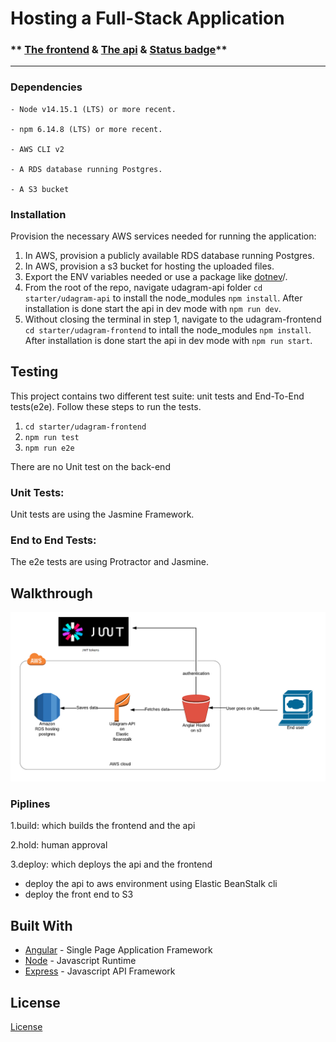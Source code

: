 # Hosting a Full-Stack Application

### \*\* [The frontend](http://workspacework.s3-website-us-east-1.amazonaws.com/) & [The api](http://udagram-api-dev.eba-mgpqrxmf.us-east-1.elasticbeanstalk.com/) & [Status badge](https://app.circleci.com/pipelines/github/f-a-t-h-e/Hosting-a-Full-Stack-Application/75/workflows/9fe4bf4b-0dad-4ca0-87a8-dbae87d871a2/jobs/127/badge.svg)\*\*

---

### Dependencies

```
- Node v14.15.1 (LTS) or more recent.

- npm 6.14.8 (LTS) or more recent.

- AWS CLI v2

- A RDS database running Postgres.

- A S3 bucket

```

### Installation

Provision the necessary AWS services needed for running the application:

1. In AWS, provision a publicly available RDS database running Postgres. <Place holder for link to classroom article>
1. In AWS, provision a s3 bucket for hosting the uploaded files. <Place holder for tlink to classroom article>
1. Export the ENV variables needed or use a package like [dotnev](https://www.npmjs.com/package/dotenv)/.
1. From the root of the repo, navigate udagram-api folder `cd starter/udagram-api` to install the node_modules `npm install`. After installation is done start the api in dev mode with `npm run dev`.
1. Without closing the terminal in step 1, navigate to the udagram-frontend `cd starter/udagram-frontend` to intall the node_modules `npm install`. After installation is done start the api in dev mode with `npm run start`.

## Testing

This project contains two different test suite: unit tests and End-To-End tests(e2e). Follow these steps to run the tests.

1. `cd starter/udagram-frontend`
1. `npm run test`
1. `npm run e2e`

There are no Unit test on the back-end

### Unit Tests:

Unit tests are using the Jasmine Framework.

### End to End Tests:

The e2e tests are using Protractor and Jasmine.

## Walkthrough

![infrastructure](https://github.com/f-a-t-h-e/Hosting-a-Full-Stack-Application/blob/main/screenshots/infrastucture.png?raw=true)

### Piplines

1.build: which builds the frontend and the api

2.hold: human approval

3.deploy: which deploys the api and the frontend

- deploy the api to aws environment using Elastic BeanStalk cli
- deploy the front end to S3

## Built With

- [Angular](https://angular.io/) - Single Page Application Framework
- [Node](https://nodejs.org) - Javascript Runtime
- [Express](https://expressjs.com/) - Javascript API Framework

## License

[License](LICENSE.txt)
